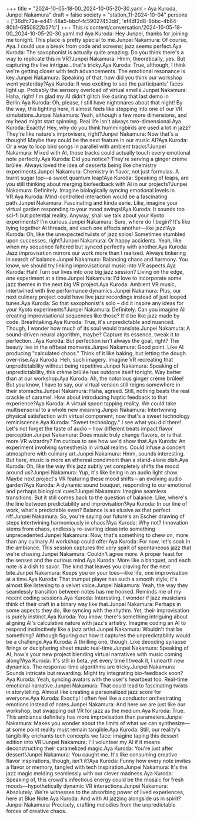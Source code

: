 +++
title = "2024-10-05-18-00_2024-10-05-20-30.yaml - Aya Kuroda, Junpei Nakamura"
draft = false
society = "station_11-2024-10-04"
persons = ['36dfc72e-e441-48a5-bbcf-fc59027453dd', 'ef4df2d8-8bbc-4b64-80b1-6950822b57fc']
+++
This is content/conversation/2024-10-05-18-00_2024-10-05-20-30.yaml.md
Aya Kuroda: Hey Junpei, thanks for joining me tonight. This place is pretty special to me.Junpei Nakamura: Of course, Aya. I could use a break from code and screens; jazz seems perfect.Aya Kuroda: The saxophonist is actually quite amazing. Do you think there's a way to replicate this in VR?Junpei Nakamura: Hmm, theoretically, yes. But capturing the live intrigue...that's tricky.Aya Kuroda: True, although, I think we're getting closer with tech advancements. The emotional resonance is key.Junpei Nakamura: Speaking of that, how did you think our workshop went yesterday?Aya Kuroda: It was exciting to see the participants' faces light up. Probably the sensory overload of virtual smells.Junpei Nakamura: Haha, right! I'm glad my AI didn't glitch like during that last demo in Berlin.Aya Kuroda: Oh, please, I still have nightmares about that night! By the way, this lighting here, it almost feels like stepping into one of our VR simulations.Junpei Nakamura: Yeah, although a few more dimensions, and my head might start spinning. Real life isn't always two-dimensional.Aya Kuroda: Exactly! Hey, why do you think hummingbirds are used a lot in jazz? They're like nature's improvisers, right?Junpei Nakamura: Now that's a thought! Maybe they could be the next feature in our music AI?Aya Kuroda: Or a way to loop bird songs in parallel with ambient tracks?Junpei Nakamura: Mixed with AI, those tracks could actually touch every emotional note perfectly.Aya Kuroda: Did you notice? They're serving a ginger crème brûlée. Always loved the idea of desserts being like chemistry experiments.Junpei Nakamura: Chemistry in flavor, not just formulas. A burnt sugar top—a sweet quantum leap!Aya Kuroda: Speaking of leaps, are you still thinking about merging biofeedback with AI in our projects?Junpei Nakamura: Definitely. Imagine biologically syncing emotional levels in VR.Aya Kuroda: Mind-controlled interaction would be a fascinating path.Junpei Nakamura: Fascinating and kinda eerie. Like, imagine your virtual garden responding to your mood swings!Aya Kuroda: It sounds too sci-fi but potential reality. Anyway, shall we talk about your Kyoto experiments? I'm curious.Junpei Nakamura: Sure, where do I begin? It's like tying together AI threads, and each one affects another—like jazz!Aya Kuroda: Oh, like the unexpected twists of jazz solos! Sometimes stumbled upon successes, right?Junpei Nakamura: Or happy accidents. Yeah, like when my sequence faltered but synced perfectly with another.Aya Kuroda: Jazz improvisation mirrors our work more than I realized. Always tinkering in search of balance.Junpei Nakamura: Balancing chaos and harmony. You know, we should try linking improvisational music into VR aspects.Aya Kuroda: Hah! Turn our lives into one big jazz session? Living on the edge, one experiment at a time.Junpei Nakamura: I'd love to incorporate some jazz themes in the next big VR project.Aya Kuroda: Ambient VR music, intertwined with live performance dynamics.Junpei Nakamura: Plus, our next culinary project could have live jazz recordings instead of just looped tunes.Aya Kuroda: So that saxophonist's solo – did it inspire any ideas for your Kyoto experiments?Junpei Nakamura: Definitely. Can you imagine AI creating improvisational sequences like those? It'd be like jazz made by code. Breathtaking.Aya Kuroda: True, it's unpredictable and nuanced. Though, I wonder how much of its soul would translate.Junpei Nakamura: A sound-driven neural algorithm, maybe? Capture its essence, tweak it to perfection...Aya Kuroda: But perfection isn't always the goal, right? The beauty lies in the offbeat moments.Junpei Nakamura: Good point. Like AI producing "calculated chaos." Think of it like baking, but letting the dough over-rise.Aya Kuroda: Heh, such imagery. Imagine VR recreating that unpredictability without being repetitive.Junpei Nakamura: Speaking of unpredictability, this crème brûlée has outdone itself tonight. Way better than at our workshop.Aya Kuroda: Ah, the notorious ginger crème brûlée! But you know, I have to say, our virtual version still reigns somewhere in their stomachs.Junpei Nakamura: Haha, agreed. Still, nothing beats the real crackle of caramel. How about introducing haptic feedback to that experience?Aya Kuroda: A virtual spoon tapping reality. We could take multisensorial to a whole new meaning.Junpei Nakamura: Intertwining physical satisfaction with virtual component, now that's a sweet technology reminiscence.Aya Kuroda: "Sweet technology." I see what you did there! Let's not forget the taste of audio – how different beats impact flavor perception.Junpei Nakamura: Does music truly change flavors, or is that more VR wizardry? I'm curious to see how we'd show that.Aya Kuroda: An experiment involving synesthesia in virtual realms. Could infuse a concert atmosphere with culinary art.Junpei Nakamura: Hmm, sounds interesting. But here, music is more an ethereal condiment than a stand-alone dish.Aya Kuroda: Oh, like the way this jazz subtly yet completely shifts the mood around us?Junpei Nakamura: Yup, it's like being in an audio light show. Maybe next project's VR featuring these mood shifts – an evolving audio garden?Aya Kuroda: A dynamic sound bouquet, responding to our emotional and perhaps biological cues?Junpei Nakamura: Imagine seamless transitions. But it still comes back to the question of balance. Like, where's the line between predictability and improvisation?Aya Kuroda: In our line of work, what's predictable even? Balance is as elusive as that perfect riff.Junpei Nakamura: So, you're saying our future's an Escher drawing of steps intertwining harmoniously in chaos?Aya Kuroda: Why not? Innovation stems from chaos, endlessly re-swirling ideas into something unprecedented.Junpei Nakamura: Now, that's something to chew on, more than any culinary AI workshop could offer.Aya Kuroda: For now, let's soak in the ambiance. This session captures the very spirit of spontaneous jazz that we're chasing.Junpei Nakamura: Couldn't agree more. A proper feast for the senses and the curious mind.Aya Kuroda: More like a banquet, and each note is a dish to savor. The kind that leaves you craving for the next bite.Junpei Nakamura: Keeps you on your toes—like life, one improvisation at a time.Aya Kuroda: That trumpet player has such a smooth style, it's almost like listening to a velvet voice.Junpei Nakamura: Yeah, the way they seamlessly transition between notes has me hooked. Reminds me of my recent coding sessions.Aya Kuroda: Interesting. I wonder if jazz musicians think of their craft in a binary way like that.Junpei Nakamura: Perhaps in some aspects they do, like syncing with the rhythm. Yet, their improvisation is purely instinct.Aya Kuroda: You know, there's something intriguing about aligning AI's calculative nature with jazz's artistry. Imagine coding an AI to respond instinctively like a jazz artist.Junpei Nakamura: Wouldn't that be something? Although figuring out how it captures the unpredictability would be a challenge.Aya Kuroda: A thrilling one, though. Like decoding synapse firings or deciphering sheet music real-time.Junpei Nakamura: Speaking of AI, how's your new project blending virtual narratives with music coming along?Aya Kuroda: It's still in beta, yet every time I tweak it, I unearth new dynamics. The response-time algorithms are tricky.Junpei Nakamura: Sounds intricate but rewarding. Might try integrating bio-feedback soon?Aya Kuroda: Yeah, syncing avatars with the user's heartbeat too. Real-time emotional narrative.Junpei Nakamura: That could lead to fascinating twists in storytelling. Almost like creating a personalized jazz score for everyone.Aya Kuroda: Exactly! I often feel like a conductor orchestrating emotions instead of notes.Junpei Nakamura: And here we are just like our workshop, but swapping out VR for jazz as the medium.Aya Kuroda: True. This ambiance definitely has more improvisation than parameters.Junpei Nakamura: Makes you wonder about the limits of what we can synthesize—at some point reality must remain tangible.Aya Kuroda: Still, our reality's tangibility enchants tech concepts we face: imagine taping this dessert edition into VR!Junpei Nakamura: I'll volunteer my AI if it means deconstructing their caramelized magic.Aya Kuroda: You're just after dessert!Junpei Nakamura: You caught me. It's like consuming creative flavor inspirations, though, isn't it?Aya Kuroda: Funny how every note invites a flavor or memory, tangled with tech inspiration.Junpei Nakamura: It's the jazz magic melding seamlessly with our clever madness.Aya Kuroda: Speaking of, this crowd's infectious energy could be the mosaic for fresh moods—hypothetically dynamic VR interactions.Junpei Nakamura: Absolutely. We're witnesses to the absorbing power of lived experiences, here at Blue Note.Aya Kuroda: And with AI jazzing alongside us in spirit?Junpei Nakamura: Precisely, crafting melodies from the unpredictable forces of creative chaos.